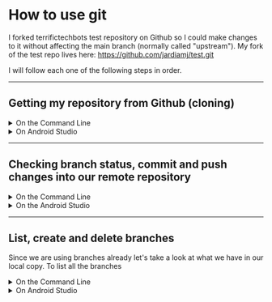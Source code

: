# How to use git
I forked terrifictechbots test repository on Github so I could make changes to it without affecting the main branch (normally called "upstream").
My fork of the test repo lives here: https://github.com/jardiamj/test.git

I will follow each one of the following steps in order.

---

## Getting my repository from Github (cloning)
<details>
<summary>On the Command Line</summary>
<p>

```console
git clone https://github.com/jardiamj/test.git
```

This command will clone the repository into a folder of the same name, in this case "test".
</p>

</details>

<details>
<summary>On Android Studio</summary>

![image](src/AndoidStudioWelcome.png)

![image](src/EnterGithubRepo.png)
</details>

---

## Checking branch status, commit and push changes into our remote repository
<details>
<summary>On the Command Line</summary>
<p>

The command to check the status of our repository is ```git status``` but to understand its output we first need to understand what it means "to commit" a change. For practical purposes let's think of a commit as a snapshot of our project at a particular place in time. With that analogy in mind we can say that git keeps a timeline of commits.

Every time we make a commit we are taking a snapshot of our project. We can roll back to previous states, therefore its recommended that we only commit when our project is in a working state.

Let's take a look at the output of the ```git status``` command:

```console
On branch master
Your branch is up to date with 'origin/master'.

Changes not staged for commit:
  (use "git add <file>..." to update what will be committed)
  (use "git restore <file>..." to discard changes in working directory)
        modified:   TeamCode/src/main/java/org/firstinspires/ftc/teamcode/StephanieTest.java

no changes added to commit (use "git add" and/or "git commit -a")
```

This is telling us that:
- We are working on the master branch.
- Our branch is up to date with 'origin/master'.
- There are changes not staged for commit. This means that, if we commit now, these changes will not go into the snapshot. Git allows us to do this in case there are changes that we purposely don't want to include.
- At the end it tells us how to add the changes with ```git add``` and/or ```git commit -a```. The -a flag means: include all changes even those not yet staged.

Staging a file means that we place it in the list of files that will be commited. Let's stage our changes and then check the satus again:

```command
git add -A
```
```command
git status
On branch master
Your branch is up to date with 'origin/master'.

Changes to be committed:
  (use "git restore --staged <file>..." to unstage)
	modified:   TeamCode/src/main/java/org/firstinspires/ftc/teamcode/StephanieTest.java

```

- The -A flag means "add all changes".
- Now, git status tells us that we have changes to be committed and how to remove/unstage them.

We can now commit our changes using ```git commit```. If we run the command just like this we will be presented with an editor, usually the default editor in our system, where we have to write a description for our commit. It is recommended that we write a very descriptive message.

We could also run ```git commit``` with the ```-m``` flag followed by our message inside quotation marks, like in the following example:

```command
git commit -m "Added file git_use.md with instructions on how to use git"
```

We have been working on our local copy so far, it's now time to push those changes into our "origin" branch. A link to it was automatically created when we cloned the project.

The command for pushing a branch is, you guessed it: ```git push``` followed by the name of our remote branch and then the name of the branch we want to push to the remote.

```command
git push origin master
```
We could ommit the last 2 parameters, in which case git will push the current local branch into the default remote branch:
```command
git push
```

</p>
</details>

<details>
<summary>On the Android Studio</summary>

Android Studio let's us know that a file has changes not yet commited by chaging the file's name color on the tree view and file tab.

![image](src/Status.png)

To commit a change go to: VCS --> Commit (for the general project) or VCS --> Git --> Commit File/Directory (for a specific file or directory).

![image](src/Commit.png)

In the commit dialog window you can place a checkmark on the files that you want to add with this commit. It also shows you a side to side difference between the last commit and the current state of the files.

![image](src/CommitDialog.png)

To push a branch into our remote repository we can go to the branch menu and select the push option

![image](src/Push.png)

</details>

---

## List, create and delete branches
Since we are using branches already let's take a look at what we have in our local copy.
To list all the branches

<details>
<summary>On the Command Line</summary>
<p>

Command for listing all branches:
```console
git branch -a
```

This is the output from the previous command:
```console
  jardi
* master
  remotes/origin/HEAD -> origin/master
  remotes/origin/master
```

This command shows one local branch, automatically named "master", and one remote branch named "origin/master". HEAD is a pointer to origin/master.
The asterisk before "master" indicates that this is the branch we are working on.

To create a new branch yout type the command ```git branch``` followed by the name of the new branch that you want to create. If we want to create a branch called autonomous we type:
```console
git branch autonomous
```

This will create a new branch named "autonomous" but you would still be working on the previous one. To move into this new branch we do:
```console
git checkout autonomous
```

If after this last command we run ```git branch -a``` we'll get the following output:
```console
* autonomous
  jardi
  master
  remotes/origin/HEAD -> origin/master
  remotes/origin/master
```

To merge a branch after we have worked on it and commited out changes we use the command ```git merge``` followed by the name of the branch that you want to merge.
If I want to merge the branch "jardi" into the branch "master", I move to the master branch first using ```git checkout master``` and then I merge my branch with:
```console
git merge jardi
```

To delete a branch you have to possibilities ```git branch -d``` and ```git branch -D```. The command with lowercase "d" deletes only branches that have been fully merged whereas uppercase "D" deletes a branch even if it hasn't been merged.

If we want to delete the "jardi" branch, now that we already merged the changes into our main branch, we do:
```console
git branch -d jardi
```

</p>

</details>

<details>
<summary>On Android Studio</summary>
To bring up the branches menu we select: VCS --> Git --> Branches

![image](src/Branches.png)

In this menu we can add a branch, switch to a specific branch, merge and delete a branch.

![image](src/BranchList.png)

Here are our options:
![image](src/BranchesActions.png)

</details>